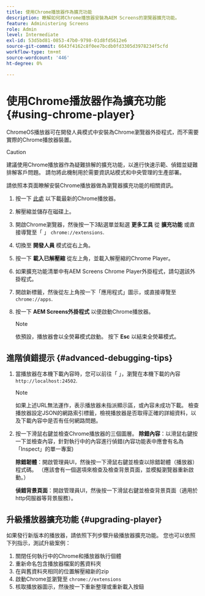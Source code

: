 ```yaml
---
title: 使用Chrome播放器作為擴充功能
description: 瞭解如何將Chrome播放器安裝為AEM Screens的瀏覽器擴充功能。
feature: Administering Screens
role: Admin
level: Intermediate
exl-id: 53d5bd81-0853-47b0-9798-01d8fd5612e6
source-git-commit: 6643f4162c8f0ee7bcdb0fd3305d3978234f5cfd
workflow-type: tm+mt
source-wordcount: '446'
ht-degree: 0%

---
```


# 使用Chrome播放器作為擴充功能 {#using-chrome-player}

ChromeOS播放器可在開發人員模式中安裝為Chrome瀏覽器外掛程式，而不需要實際的Chrome播放器裝置。

>[!CAUTION]
>
> 建議使用Chrome播放器作為疑難排解的擴充功能，以進行快速示範、偵錯並疑難排解客戶問題。 請勿將此機制用於需要資訊站模式和中央管理的生產部署。

請依照本頁面瞭解安裝Chrome播放器做為瀏覽器擴充功能的相關資訊。

1. 按一下 [此處](https://download.macromedia.com/screens/) 以下載最新的Chrome播放器。

1. 解壓縮並儲存在磁碟上。

1. 開啟Chrome瀏覽器，然後按一下3點選單並點選 **更多工具** 從 **擴充功能** 或直接導覽至「 」 `chrome://extensions`.

1. 切換至 **開發人員** 模式從右上角。

1. 按一下 **載入已解壓縮** 從左上角，並載入解壓縮的Chrome Player。

1. 如果擴充功能清單中有AEM Screens Chrome Player外掛程式，請勾選該外掛程式。

1. 開啟新標籤，然後從左上角按一下「應用程式」圖示，或直接導覽至 `chrome://apps`.

1. 按一下 **AEM Screens外掛程式** 以便啟動Chrome播放器。

   >[!NOTE]
   >
   > 依預設，播放器會以全熒幕模式啟動。 按下 **Esc** 以結束全熒幕模式。


## 進階偵錯提示 {#advanced-debugging-tips}

1. 當播放器在本機下載內容時，您可以前往「 」，瀏覽在本機下載的內容 `http://localhost:24502`.

   >[!NOTE]
   >
   > 如果上述URL無法運作，表示播放器未指派顯示區，或內容未成功下載。 檢查播放器設定JSON的網路索引標籤，檢視播放器是否取得正確的詳細資料，以及下載內容中是否有任何網路問題。

1. 按一下滑鼠右鍵並檢查Chrome播放器的三個圖層。
   **除錯內容**：以滑鼠右鍵按一下並檢查內容，針對執行中的內容進行偵錯(內容功能表中應會有名為「Inspect」的單一專案)

   **除錯韌體**：開啟管理員UI，然後按一下滑鼠右鍵並檢查以除錯韌體（播放器）程式碼。 （應該會有一個選項來檢查及檢查背景頁面，並模擬瀏覽器重新啟動。）

   **偵錯背景頁面**：開啟管理員UI，然後按一下滑鼠右鍵並檢查背景頁面（適用於http伺服器等背景服務）。

## 升級播放器擴充功能 {#upgrading-player}

如果發行新版本的播放器，請依照下列步驟升級播放器擴充功能。 您也可以依照下列指示，測試升級案例：

1. 關閉任何執行中的Chrome和播放器執行個體
1. 重新命名包含播放器檔案的舊資料夾
1. 在與舊資料夾相同的位置解壓縮新的zip
1. 啟動Chrome並瀏覽至 `chrome://extensions`
1. 核取播放器圖示，然後按一下重新整理或重新載入按鈕
